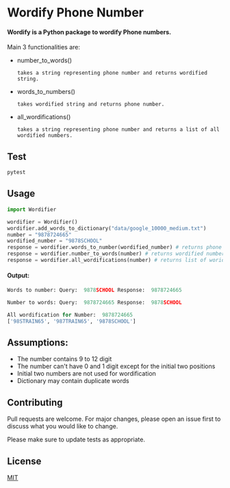 

# Wordify Phone Number
#### Wordify is a Python package to wordify Phone numbers.

Main 3 functionalities are:

- number_to_words()
    
      takes a string representing phone number and returns wordified string.


- words_to_numbers()
   
      takes wordified string and returns phone number.

- all_wordifications()
  
      takes a string representing phone number and returns a list of all wordified numbers.

## Test
```python
pytest
```

## Usage

```python
import Wordifier

wordifier = Wordifier()
wordifier.add_words_to_dictionary("data/google_10000_medium.txt")
number = "9878724665"
wordified_number = "9878SCHOOL"
response = wordifier.words_to_number(wordified_number) # returns phone number 
response = wordifier.number_to_words(number) # returns wordified number
response = wordifier.all_wordifications(number) # returns list of woridifed number
```
#### Output:
```python
Words to number: Query:  9878SCHOOL Response:  9878724665 

Number to words: Query:  9878724665 Response:  9878SCHOOL 

All wordification for Number:  9878724665
['98STRAIN65', '987TRAIN65', '9878SCHOOL'] 
```
## Assumptions:
- The number contains 9 to 12 digit
- The number can't have 0 and 1 digit except for the initial two positions
- Initial two numbers are not used for wordification
- Dictionary may contain duplicate words

## Contributing
Pull requests are welcome. For major changes, please open an issue first to discuss what you would like to change.

Please make sure to update tests as appropriate.

## License
[MIT](https://choosealicense.com/licenses/mit/)
